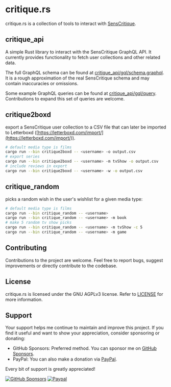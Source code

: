 # critique.rs

critique.rs is a collection of tools to interact with [SensCritique](https://www.senscritique.com). 

## critique_api

A simple Rust library to interact with the SensCritique GraphQL API. It currently provides functionality to fetch user collections and other related data.

The full GraphQL schema can be found at [critique_api/gql/schema.graphql](https://github.com/SilentVoid13/critique.rs/blob/master/critique_api/gql/schema.graphql).
It is a rough approximation of the real SensCritique schema and may contain inaccuracies or omissions.

Some example GraphQL queries can be found at [critique_api/gql/query](https://github.com/SilentVoid13/critique.rs/blob/master/critique_api/gql/query).
Contributions to expand this set of queries are welcome. 

## critique2boxd

export a SensCritique user collection to a CSV file that can later be imported to Letterboxd ([https://letterboxd.com/import/](https://letterboxd.com/import/)).

```bash
# default media type is films
cargo run --bin critique2boxd -- <username> -o output.csv
# export series
cargo run --bin critique2boxd -- <username> -m tvShow -o output.csv
# include reviews in export
cargo run --bin critique2boxd -- <username> -w -o output.csv
```

## critique_random

picks a random wish in the user's wishlist for a given media type:

```bash
# default media type is films
cargo run --bin critique_random -- <username>
cargo run --bin critique_random -- <username> -m book
# make 5 random tv show picks
cargo run --bin critique_random -- <username> -m tvShow -c 5
cargo run --bin critique_random -- <username> -m game
```

## Contributing

Contributions to the project are welcome. Feel free to report bugs, suggest improvements or directly contribute to the codebase.

## License

critique.rs is licensed under the GNU AGPLv3 license. Refer to [LICENSE](LICENSE.txt) for more information.

## Support

Your support helps me continue to maintain and improve this project. If you find it useful and want to show your appreciation, consider sponsoring or donating:
- GitHub Sponsors: Preferred method. You can sponsor me on [GitHub Sponsors](https://github.com/sponsors/SilentVoid13). 
- PayPal: You can also make a donation via [PayPal](https://www.paypal.com/donate?hosted_button_id=U2SRGAFYXT32Q).

Every bit of support is greatly appreciated!

[![GitHub Sponsors](https://img.shields.io/github/sponsors/silentvoid13?label=Sponsor&logo=GitHub%20Sponsors&style=for-the-badge)](https://github.com/sponsors/silentvoid13)
[![Paypal](https://img.shields.io/badge/paypal-silentvoid13-yellow?style=social&logo=paypal)](https://www.paypal.com/donate?hosted_button_id=U2SRGAFYXT32Q)
